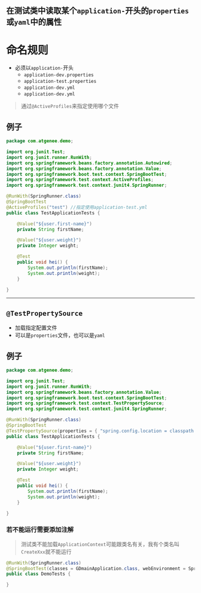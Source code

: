 ## 在测试类中读取某个`application-`开头的`properties`或`yaml`中的属性

# 命名规则

* 必须以`application-`开头
  + `application-dev.properties`
  + `application-test.properties`
  + `application-dev.yml`
  + `application-dev.yml`

> 通过`@ActiveProfiles`来指定使用哪个文件

## 例子

```java
package com.atgenee.demo;

import org.junit.Test;
import org.junit.runner.RunWith;
import org.springframework.beans.factory.annotation.Autowired;
import org.springframework.beans.factory.annotation.Value;
import org.springframework.boot.test.context.SpringBootTest;
import org.springframework.test.context.ActiveProfiles;
import org.springframework.test.context.junit4.SpringRunner;

@RunWith(SpringRunner.class)
@SpringBootTest
@ActiveProfiles("test") //指定使用application-test.yml
public class TestApplicationTests {

    @Value("${user.first-name}")
    private String firstName;

    @Value("${user.weight}")
    private Integer weight;

    @Test
    public void hei() {
        System.out.println(firstName);
        System.out.println(weight);
    }

}
```

______

## `@TestPropertySource`

* 加载指定配置文件
* 可以是`properties`文件，也可以是`yaml`

## 例子

```java
package com.atgenee.demo;

import org.junit.Test;
import org.junit.runner.RunWith;
import org.springframework.beans.factory.annotation.Value;
import org.springframework.boot.test.context.SpringBootTest;
import org.springframework.test.context.TestPropertySource;
import org.springframework.test.context.junit4.SpringRunner;

@RunWith(SpringRunner.class)
@SpringBootTest
@TestPropertySource(properties = { "spring.config.location = classpath:test.properties" })
public class TestApplicationTests {

    @Value("${user.first-name}")
    private String firstName;

    @Value("${user.weight}")
    private Integer weight;

    @Test
    public void hei() {
        System.out.println(firstName);
        System.out.println(weight);
    }

}
```

### 若不能运行需要添加注解

> 测试类不能加载`ApplicationContext`可能跟类名有关，我有个类名叫`CreateXxx`就不能运行

```java
@RunWith(SpringRunner.class)
@SpringBootTest(classes = GDmainApplication.class, webEnvironment = SpringBootTest.WebEnvironment.RANDOM_PORT)
public class DemoTests {

}
```

